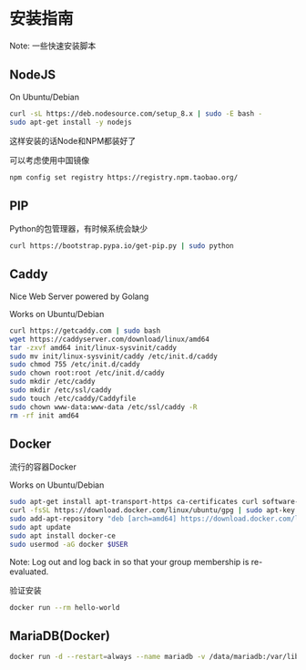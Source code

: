 # 安装指南

Note: 一些快速安装脚本

## NodeJS

On Ubuntu/Debian

```bash
curl -sL https://deb.nodesource.com/setup_8.x | sudo -E bash -
sudo apt-get install -y nodejs
```

这样安装的话Node和NPM都装好了

可以考虑使用中国镜像

```bash
npm config set registry https://registry.npm.taobao.org/
```

## PIP

Python的包管理器，有时候系统会缺少

```bash
curl https://bootstrap.pypa.io/get-pip.py | sudo python
```

## Caddy

Nice Web Server powered by Golang

Works on Ubuntu/Debian

```bash
curl https://getcaddy.com | sudo bash
wget https://caddyserver.com/download/linux/amd64
tar -zxvf amd64 init/linux-sysvinit/caddy
sudo mv init/linux-sysvinit/caddy /etc/init.d/caddy
sudo chmod 755 /etc/init.d/caddy
sudo chown root:root /etc/init.d/caddy
sudo mkdir /etc/caddy
sudo mkdir /etc/ssl/caddy
sudo touch /etc/caddy/Caddyfile
sudo chown www-data:www-data /etc/ssl/caddy -R
rm -rf init amd64
```

## Docker

流行的容器Docker

Works on Ubuntu/Debian

```bash
sudo apt-get install apt-transport-https ca-certificates curl software-properties-common
curl -fsSL https://download.docker.com/linux/ubuntu/gpg | sudo apt-key add -
sudo add-apt-repository "deb [arch=amd64] https://download.docker.com/linux/ubuntu $(lsb_release -cs) stable"
sudo apt update
sudo apt install docker-ce
sudo usermod -aG docker $USER
```

Note: Log out and log back in so that your group membership is re-evaluated.

验证安装

```bash
docker run --rm hello-world
```

## MariaDB(Docker)

```bash
docker run -d --restart=always --name mariadb -v /data/mariadb:/var/lib/mysql -e MYSQL_ROOT_PASSWORD=changethispassword -p 3306:3306 -d mariadb:10.3
```